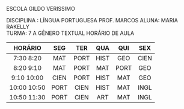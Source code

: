 ESCOLA GILDO VERISSIMO 

DISCIPLINA : LÍNGUA PORTUGUESA
PROF. MARCOS
ALUNA: MARIA RAKELLY           
TURMA: 7 A
GÊNERO TEXTUAL HORÁRIO DE AULA


|HORÁRIO| SEG|TER|QUA|QUI|SEX|
|:--:|:--:|:--:|:--:|:--:|:--:|
|7:30 8:20|MAT|PORT|HIST|GEO|CIEN|
|8:20 9:10|MAT|PORT|MAT|PORT|GEO|
|9:10 10:00|CIEN|PORT|HIST|MAT|GEO|
|10:00 10:50|PORT|CIEN|HIST|MAT|INGL|
|10:50 11:30|PORT|CIEN|ART|MAT|INGL|
